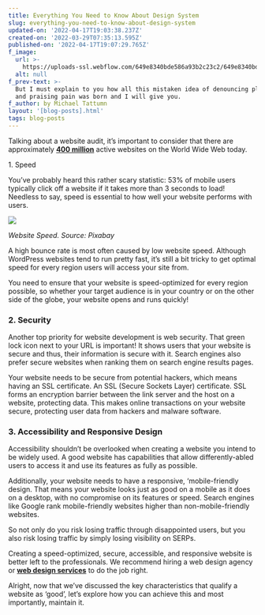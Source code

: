 ```yaml
---
title: Everything You Need to Know About Design System
slug: everything-you-need-to-know-about-design-system
updated-on: '2022-04-17T19:03:38.237Z'
created-on: '2022-03-29T07:35:13.595Z'
published-on: '2022-04-17T19:07:29.765Z'
f_image:
  url: >-
    https://uploads-ssl.webflow.com/649e8340bde586a93b2c23c2/649e8340bde586a93b2c2505_Mask-Group-11%20(1).jpg
  alt: null
f_prev-text: >-
  But I must explain to you how all this mistaken idea of denouncing pleasure
  and praising pain was born and I will give you.
f_author: by Michael Tattumn
layout: '[blog-posts].html'
tags: blog-posts
---
```


Talking about a website audit, it’s important to consider that there are approximately [**400 million**](https://hostingtribunal.com/blog/how-many-websites/#:~:text=Staggering%20numbers.,than%20400%20million%20are%20active.) active websites on the World Wide Web today.

1\. Speed

You’ve probably heard this rather scary statistic: 53% of mobile users typically click off a website if it takes more than 3 seconds to load! Needless to say, speed is essential to how well your website performs with users.

![](https://uploads-ssl.webflow.com/649e8340bde586a93b2c23c2/649e8340bde586a93b2c24f7_pasted%20image%200%20(2).png)

_Website Speed. Source: Pixabay_

A high bounce rate is most often caused by low website speed. Although WordPress websites tend to run pretty fast, it’s still a bit tricky to get optimal speed for every region users will access your site from.

You need to ensure that your website is speed-optimized for every region possible, so whether your target audience is in your country or on the other side of the globe, your website opens and runs quickly!

### 2\. Security

Another top priority for website development is web security. That green lock icon next to your URL is important! It shows users that your website is secure and thus, their information is secure with it. Search engines also prefer secure websites when ranking them on search engine results pages.

Your website needs to be secure from potential hackers, which means having an SSL certificate. An SSL (Secure Sockets Layer) certificate. SSL forms an encryption barrier between the link server and the host on a website, protecting data. This makes online transactions on your website secure, protecting user data from hackers and malware software.

### 3\. Accessibility and Responsive Design

Accessibility shouldn’t be overlooked when creating a website you intend to be widely used. A good website has capabilities that allow differently-abled users to access it and use its features as fully as possible.

Additionally, your website needs to have a responsive, ‘mobile-friendly design. That means your website looks just as good on a mobile as it does on a desktop, with no compromise on its features or speed. Search engines like Google rank mobile-friendly websites higher than non-mobile-friendly websites.

So not only do you risk losing traffic through disappointed users, but you also risk losing traffic by simply losing visibility on SERPs.

Creating a speed-optimized, secure, accessible, and responsive website is better left to the professionals. We recommend hiring a web design agency or [**web design services**](https://upqode.com/website-design-in-nashville/) to do the job right.

Alright, now that we’ve discussed the key characteristics that qualify a website as ‘good’, let’s explore how you can achieve this and most importantly, maintain it.
